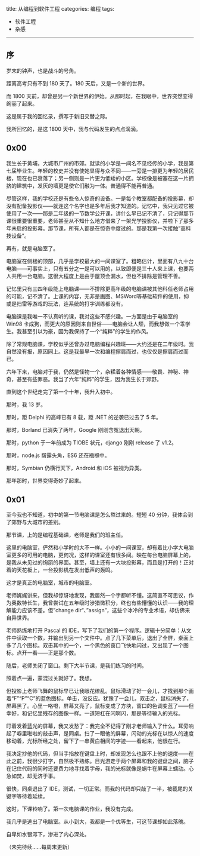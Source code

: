title: 从编程到软件工程
categories: 编程
tags:
- 软件工程
- 杂感
---

## 序

岁末的钟声，也是战斗的号角。

距离高考只有不到 180 天了。180 天后，又是一个新的世界。

而 1800 天前，却曾是另一个新世界的伊始。从那时起，在我眼中，世界突然变得绚丽了起来。

这是属于我的回忆录，撰写于新旧交替之际。

我所回忆的，是这 1800 天中，我与代码发生的点点滴滴。

<!--more-->

## 0x00

我生长于黄埔，大城市广州的市郊。就读的小学是一间名不见经传的小学，我是第七届毕业生。年轻的校史并没有使她显得与众不同——一旁是一排更为年轻的居民楼，现在也已衰落了；另一侧则是一片更为低矮的小区。学校像是被塞在这一片拥挤的建筑中，发灰的墙更是使它们融为一体。普通得不能再普通。

尽管这样，我的学校还是有些令人惊奇的设备。一是每个教室都配备的投影幕，却没有配备投影仪——就连这个名字也是多年后我才知道的。记忆中，我只见过它被使用了一次——那是二年级的一节数学公开课，讲什么早已记不清了，只记得那节课很重要很重要，老师甚至从不知什么地方借来了一架光学投影仪，并啦下了那多年未启的投影幕。那节课，所有人都是在惊奇中度过的。那是我第一次接触“高科技设备”。

再有，就是电脑室了。

电脑室在侧楼的顶部，几乎是学校最大的一间课室了。粗略估计，里面有八九十台电脑——可事实上，只有五分之一是可以用的，以致即便是三十人来上课，也要两人共用一台电脑。这很大程度上是由于屋顶会漏水，但也不排除是管理不善。

记忆里只有三四年级能上电脑课——不排除更高年级的电脑课被其他科任老师占用的可能，记不清了。上课的内容，无非是画图、MSWord等基础软件的使用，抑或是扫雷等游戏的玩法，连系统的打字训练都没有。

电脑课是我唯一不认真听的课，我对这些不感兴趣。一方面是由于电脑室的 Win98 卡成狗，而更大的原因则来自世俗——电脑会让人颓，而我想做一个乖学生。我甚至引以为豪，因为我保持了一个“纯粹”的学生的作风。

除了常规电脑课，学校似乎还曾办过电脑编程兴趣班——大约还是在二年级时。我自然没有报，原因同上。这是我最早一次和编程擦肩而过，也仅仅是擦肩而过而已。

六年下来，电脑对于我，仍然是怪物一个，杂糅着各种情感——敬畏、神秘、神奇，甚至有些罪恶。我当了六年”纯粹”的学生，因为我生长于郊野。

直到这个世纪走完了第一个十年，我升入初中。

那时，我 13 岁。

那时，距 Delphi 的高峰已有 8 载，距 .NET 的逆袭已过去了 5 年。

那时，Borland 已消失了两年，Google 刚刚含冤退出天朝。

那时，python 于一年前成为 TIOBE 状元，django 刚刚 release 了 v1.2。

那时，node.js 崭露头角，ES6 还在襁褓中。

那时，Symbian 仍横行天下，Android 和 iOS 被视为异类。

那年那时，世界变得奇妙了起来。

## 0x01

至今我也不知道，初中的第一节电脑课是怎么熬过来的。短短 40 分钟，我体会到了郊野与大城市的差别。

那节课，上的是编程基础课，老师是我们的班主任。

这里的电脑室，俨然和小学时的大不一样。小小的一间课室，却有着比小学大电脑室更多的可用的电脑，更何况，这样的课室还有很多间。映在每台电脑屏幕上的，是我从未见过的绚丽的界面。甚至，墙上还有一大块投影幕，而且是打开的！正对着的天花板上，一台投影机在发出低声的轰鸣。

这才是真正的电脑室，城市的电脑室。

老师娓娓讲来，但我却惊讶地发现，我居然一个字都听不懂。这简直不可思议，作为奥数特长生，我曾尝试在五年级时涉猎微积分，终也有些懵懂的认识——我的理解能力应该不差。但”change dir“、”assign”，这些个冰冷的专业术语，却仿佛来自异世界。

老师熟练地打开 Pascal 的 IDE，写下了我们的第一个程序。逻辑十分简单：从文件中读取一个数，并输出到另一个文件中。点了几下菜单后，退出了全屏，桌面上多了几个图标。双击其中的一个，一个黑色的窗口飞快地闪过，又出现了一个图标。点开一看——正是那个数。

随后，老师关闭了窗口。剩下大半节课，是我们练习的时间。

照着点一遍，蒙混过关就好了。我想。

但投影上老师飞舞的鼠标早已让我眼花缭乱。鼠标滑动了好一会儿，才找到那个画着“F”“P”“C”的蓝色图标。单击，没反应。犹豫了一会儿，双击之，鼠标消失了，屏幕黑了。心里一咯噔，屏幕又亮了，鼠标变成了方块，窗口的色调变蓝了——但幸好，和记忆里残存的图像一样。一道短杠在闪啊闪，那是等待输入的光标。

盯着发着蓝光的屏幕，我又发愁了：我完全不记得了刚才老师输入了什么。耳旁响起了噼里啪啦的敲击声，是同桌。扫了一眼他的屏幕，闪动的光标在以惊人的速度移动着，光标所经之处，留下了一串黄白相间的字迹——看起来，他很在行。

我决定抄他的代码，但当手指放在键盘上时，却发现怎么也跟不上他的速度——在此之前，我很少打字，自然极不熟练。目光游走于两个屏幕和我的键盘之间，脑子在记住代码的同时还要费力地寻找着字母，我的光标就像是蜗牛在屏幕上蠕动。心急如焚，却无济于事。

很快，同桌退出了 IDE，测试，一切正常。而我的代码却只敲了一半，被截尾的关键字等待着延续。

这时，下课铃响了。第一次电脑课的作业，我没有完成。

我几乎是逃出了电脑室。从小到大，我都是一个优等生，可这节课却如此落魄。

自卑如水银泻下，渗进了内心深处。

（未完待续……每周末更新）
